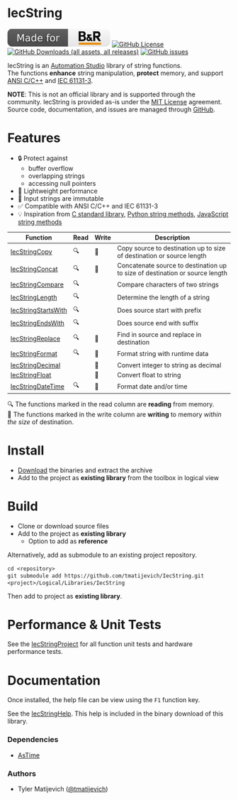 # IecString

[![Made for B&R](https://raw.githubusercontent.com/hilch/BandR-badges/dfd5e264d7d2dd369fd37449605673f779db437d/Made-For-BrAutomation.svg)](https://www.br-automation.com)
[![GitHub License](https://img.shields.io/github/license/tmatijevich/IecString)](https://github.com/tmatijevich/IecString?tab=MIT-1-ov-file#MIT-1-ov-file)
[![GitHub Downloads (all assets, all releases)](https://img.shields.io/github/downloads/tmatijevich/IecString/total)](https://github.com/tmatijevich/IecString/releases/latest/download/IecString.zip)
[![GitHub issues](https://img.shields.io/github/issues-raw/tmatijevich/IecString)](https://github.com/tmatijevich/IecString/issues)

IecString is an [Automation Studio](https://www.br-automation.com/en-us/products/software/automation-software/automation-studio/) library of string functions.  
The functions **enhance** string manipulation, **protect** memory, and support [ANSI C/C++](https://en.wikipedia.org/wiki/ANSI_C) and [IEC 61131-3](https://en.wikipedia.org/wiki/IEC_61131-3).

**NOTE**: This is not an official library and is supported through the community.  IecString is provided as-is under the [MIT License](https://mit-license.org/) agreement.  Source code, documentation, and issues are managed through [GitHub](https://github.com/tmatijevich/IecString).

# Features

* :lock: Protect against
    * buffer overflow
    * overlapping strings
    * accessing null pointers
* :rocket: Lightweight performance
* :no_entry_sign: Input strings are immutable
* :white_check_mark: Compatible with ANSI C/C++ and IEC 61131-3
* :bulb: Inspiration from [C standard library](https://cplusplus.com/reference/clibrary/), [Python string methods](https://docs.python.org/3/library/stdtypes.html#string-methods), [JavaScript string methods](https://developer.mozilla.org/en-US/docs/Web/JavaScript/Reference/Global_Objects/String#instance_methods)


Function | Read | Write | Description
---|---|---|---
[IecStringCopy](https://github.com/tmatijevich/IecString/blob/main/IecString.fun#L2) | :mag: | :memo: | Copy source to destination up to size of destination or source length
[IecStringConcat](https://github.com/tmatijevich/IecString/blob/main/IecString.fun#L10) | :mag: | :memo: | Concatenate source to destination up to size of destination or source length
[IecStringCompare](https://github.com/tmatijevich/IecString/blob/main/IecString.fun#L18) | :mag: | | Compare characters of two strings
[IecStringLength](https://github.com/tmatijevich/IecString/blob/main/IecString.fun#L26) | :mag: | | Determine the length of a string
[IecStringStartsWith](https://github.com/tmatijevich/IecString/blob/main/IecString.fun#L32) | :mag: | | Does source start with prefix
[IecStringEndsWith](https://github.com/tmatijevich/IecString/blob/main/IecString.fun#L39) | :mag: | | Does source end with suffix
[IecStringReplace](https://github.com/tmatijevich/IecString/blob/main/IecString.fun#L46) | :mag: | :memo: | Find in source and replace in destination
[IecStringFormat](https://github.com/tmatijevich/IecString/blob/main/IecString.fun#L56) | :mag: | :memo: | Format string with runtime data
[IecStringDecimal](https://github.com/tmatijevich/IecString/blob/main/IecString.fun#L65) | | :memo: | Convert integer to string as decimal
[IecStringFloat](https://github.com/tmatijevich/IecString/blob/main/IecString.fun#L75) | | :memo: | Convert float to string
[IecStringDateTime](https://github.com/tmatijevich/IecString/blob/main/IecString.fun#L86) | :mag: | :memo: | Format date and/or time

:mag: The functions marked in the read column are **reading** from memory.  
:memo: The functions marked in the write column are **writing** to memory *within the size* of destination.

# Install

- [Download](https://github.com/tmatijevich/IecString/releases/latest/download/IecString.zip) the binaries and extract the archive
- Add to the project as **existing library** from the toolbox in logical view

# Build

- Clone or download source files
- Add to the project as **existing library**
    - Option to add as **reference**

Alternatively, add as submodule to an existing project repository.

```
cd <repository>
git submodule add https://github.com/tmatijevich/IecString.git <project>/Logical/Libraries/IecString
```

Then add to project as **existing library**.

# Performance & Unit Tests

See the [IecStringProject](https://github.com/tmatijevich/IecStringProject) for all function unit tests and hardware performance tests.

# Documentation

Once installed, the help file can be view using the `F1` function key.

See the [IecStringHelp](https://github.com/tmatijevich/IecStringHelp).  This help is included in the binary download of this library.

### Dependencies

- [AsTime](https://help.br-automation.com/#/en/4/libraries%2Fastime%2Fastime.html)

### Authors

- Tyler Matijevich ([@tmatijevich](https://github.com/tmatijevich))
